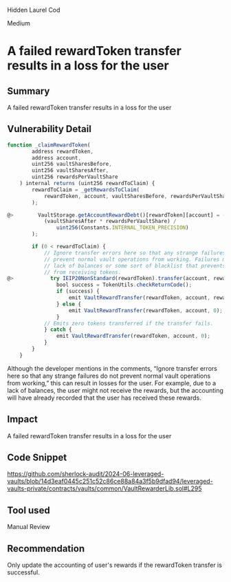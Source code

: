 Hidden Laurel Cod

Medium

# A failed rewardToken transfer results in a loss for the user


## Summary
A failed rewardToken transfer results in a loss for the user
## Vulnerability Detail
```javascript
function _claimRewardToken(
        address rewardToken,
        address account,
        uint256 vaultSharesBefore,
        uint256 vaultSharesAfter,
        uint256 rewardsPerVaultShare
    ) internal returns (uint256 rewardToClaim) {
        rewardToClaim = _getRewardsToClaim(
            rewardToken, account, vaultSharesBefore, rewardsPerVaultShare
        );

@>        VaultStorage.getAccountRewardDebt()[rewardToken][account] = (
            (vaultSharesAfter * rewardsPerVaultShare) /
                uint256(Constants.INTERNAL_TOKEN_PRECISION)
        );

        if (0 < rewardToClaim) {
            // Ignore transfer errors here so that any strange failures here do not
            // prevent normal vault operations from working. Failures may include a
            // lack of balances or some sort of blacklist that prevents an account
            // from receiving tokens.
@>            try IEIP20NonStandard(rewardToken).transfer(account, rewardToClaim) {
                bool success = TokenUtils.checkReturnCode();
                if (success) {
                    emit VaultRewardTransfer(rewardToken, account, rewardToClaim);
                } else {
                    emit VaultRewardTransfer(rewardToken, account, 0);
                }
            // Emits zero tokens transferred if the transfer fails.
            } catch {
                emit VaultRewardTransfer(rewardToken, account, 0);
            }
        }
    }
```
Although the developer mentions in the comments, “Ignore transfer errors here so that any strange failures do not prevent normal vault operations from working,” this can result in losses for the user. For example, due to a lack of balances, the user might not receive the rewards, but the accounting will have already recorded that the user has received these rewards.
## Impact
A failed rewardToken transfer results in a loss for the user
## Code Snippet
https://github.com/sherlock-audit/2024-06-leveraged-vaults/blob/14d3eaf0445c251c52c86ce88a84a3f5b9dfad94/leveraged-vaults-private/contracts/vaults/common/VaultRewarderLib.sol#L295
## Tool used

Manual Review

## Recommendation
Only update the accounting of user's rewards if the rewardToken transfer is successful.
